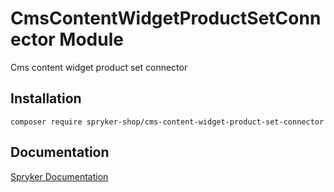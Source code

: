 # CmsContentWidgetProductSetConnector Module

Cms content widget product set connector

## Installation

```
composer require spryker-shop/cms-content-widget-product-set-connector
```

## Documentation

[Spryker Documentation](https://academy.spryker.com)
